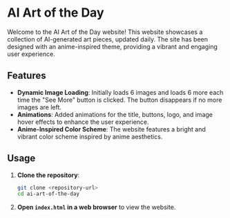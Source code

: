 # AI Art of the Day

Welcome to the AI Art of the Day website! This website showcases a collection of AI-generated art pieces, updated daily. The site has been designed with an anime-inspired theme, providing a vibrant and engaging user experience.

## Features

- **Dynamic Image Loading**: Initially loads 6 images and loads 6 more each time the "See More" button is clicked. The button disappears if no more images are left.
- **Animations**: Added animations for the title, buttons, logo, and image hover effects to enhance the user experience.
- **Anime-Inspired Color Scheme**: The website features a bright and vibrant color scheme inspired by anime aesthetics.

## Usage

1. **Clone the repository**:

   ```bash
   git clone <repository-url>
   cd ai-art-of-the-day
   ```

2. **Open `index.html` in a web browser** to view the website.
